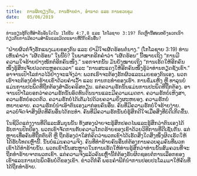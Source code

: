 ```yaml
---
title:  ການຜິດຖຽງກັນ, ການຮ້າຍດ່າ, ອໍານາດ ແລະ ການຄວບຄຸມ
date:   05/06/2019
---
```


`ທ່ານຮຽນຮູ້ກົດທີ່ສໍາຄັນອັນໃດໃນ 1ໂຢຮັນ 4:7,8 ແລະ ໂກໂລຊາຍ 3:19? ກົດເຫຼົ່ານີ້ສອນຫຍັງພວກເຮົາກ່ຽວກັບການມີຄວາມສໍາພັນແລະມິດຕະພາບທີ່ດີກັບຄົນອື່ນ?`

“ຝ່າຍຜົວກໍຈົ່ງຮັກແພງເມຍຂອງຕົນ ແລະ ຢ່າມີໃຈເຜັດຮ້ອນຕໍ່ນາງ.” (ໂກໂລຊາຍ 3:19) ທ່ານເຫັນຄໍາວ່າ “ເຜັດຮ້ອນ” ໃນນີ້ບໍ? ໃນພາສາກຣີກຄໍາວ່າ “ເຜັດຮ້ອນ” ນີ້ໝາຍເຖິງ “ການມີຄວາມໃຈຮ້າຍຢ່າງໜັກຕໍ່ອີກຄົນໜຶ່ງ.”	ນອກຈາກນັ້ນ ມັນຍັງໝາຍເຖິງ “ການເຮັດໃຫ້ອີກຄົນໜຶ່ງຮູ້ສຶກເຈັບປວດຕະຫຼອດເວລາ” ແລະ “ການສະແດງໃຫ້ອີກຄົນໜຶ່ງຮູ້ວ່າທ່ານກຽດຊັງເຂົາ.” ອາຈານເປົາໂລກ່າວໄວ້ຢ່າງຈະແຈ້ງວ່າ: ພວກເຮົາຈະຕ້ອງຮັກຜົວແລະເມຍຂອງຕົນເອງ. ພວກເຮົາຈະຕ້ອງບໍ່ທໍາຮ້າຍເຂົາດ້ວຍຄໍາເວົ້າ ແລະ ການກະທໍາຂອງເຮົາ. ການຂົ່ມເຫັງ ຫຼື ທາລຸນບໍ່ແມ່ນການປະພຶດທີ່ຖືກຕ້ອງສໍາລັບຄຣິສຕຽນ. ແຕ່ຄວາມຮັກນັ້ນແມ່ນການປະພຶດທີ່ຖືກຕ້ອງ. ອາຈານເປົາໂລບອກວ່າຄວາມຮັກນັ້ນອົດທົນດົນນານແລະມີຄວາມເມດຕາ. ຄວາມຮັກບໍ່ເຫິງສາ, ຄວາມຮັກບໍ່ອວດຕົວ. ຄວາມຮັກບໍ່ໄດ້ເຕັມໄປດ້ວຍຄວາມຍິ່ງຜະຫຍອງ. ຄວາມຮັກບໍ່ຫຍາບຄາຍ. ຄວາມຮັກບໍ່ນໍາເອົາຕົນເອງມາກ່ອນຄົນອື່ນ. ຄົນທີ່ມີຄວາມຮັກບໍ່ໃຈຮ້າຍງ່າຍ. ລາວບໍ່ຈົດຈໍາສິ່ງຜິດທີ່ຄົນອື່ນໄດ້ກະທໍາ. ຄົນທີ່ມີຄວາມຮັກນັ້ນບໍ່ຮູ້ສຶກດີໃຈເມື່ອສິ່ງທີ່ບໍ່ດີເກີດຂຶ້ນ. 

ໃນຊີວິດແຕ່ງງານທີ່ດີແລະສົມບູນນັ້ນ ທັງສອງຝ່າຍຈະຮູ້ສຶກປອດໄພແລະຮູ້ສຶກວ່າຕົນເອງໄດ້ຮັບການປົກປ້ອງ. ພວກເຂົາຈັດການກັບຄວາມໂກດຮ້າຍຂອງເຂົາດ້ວຍວິທີການທີ່ດີເຊັ່ນກັນ. ແຕ່ຫຼາຍເທື່ອຄົນທີ່ຖືກຕົບຕີ ຫຼື ຖືກຮ້ອງດ່າໃສ່ກໍຄິດວ່າພວກເຂົາໄດ້ເຮັດສິ່ງໃດສິ່ງໜຶ່ງຜິດເຮັດໃຫ້ໄດ້ຮັບໂທດເຫຼົ່ານີ້. ນັ້ນບໍ່ແມ່ນຄວາມຈິງ. ຄົນທີ່ທໍາຮ້າຍຄົນອື່ນກໍຕ້ອງການຄວບຄຸມຄົນທີ່ພວກເຂົາໄດ້ທໍາຮ້າຍນັ້ນ. ພວກເຂົານັ້ນສະຫຼາດໃນການເຮັດໃຫ້ທ່ານຮູ້ສຶກວ່າທ່ານນັ້ນສົມຄວນທີ່ຈະຖືກທໍາຮ້າຍຈາກພວກເຂົາ. ແຕ່ຄວາມຈິງແລ້ວຄົນເຫຼົ່ານີ້ກໍຕ້ອງຮັບຜິດຊອບຕໍ່ການເລືອກຂອງເຂົາແລະການປະພຶດອັນບໍ່ດີຂອງເຂົາ. ຂ່າວດີກໍຄື ພຣະຄໍາພີກໍນໍາການປອບປະໂລມມາໃຫ້ຄົນທີ່ໄດ້ຖືກທໍາຮ້າຍ.
